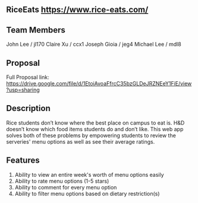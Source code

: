 ## RiceEats https://www.rice-eats.com/

## Team Members
John Lee / jl170
Claire Xu / ccx1
Joseph Gioia / jeg4
Michael Lee / mdl8

## Proposal
Full Proposal link: https://drive.google.com/file/d/1EtoiAvoaFfrcC35bzGLDeJRZNEeY1FiE/view?usp=sharing

## Description
Rice students don’t know where the best place on campus to eat is. H&D doesn’t know which food items students do and don’t like. This web app solves both of these problems by empowering students to review the serveries' menu options as well as see their average ratings.

## Features
1. Ability to view an entire week's worth of menu options easily
2. Ability to rate menu options (1-5 stars)
3. Ability to comment for every menu option
4. Ability to filter menu options based on dietary restriction(s)
